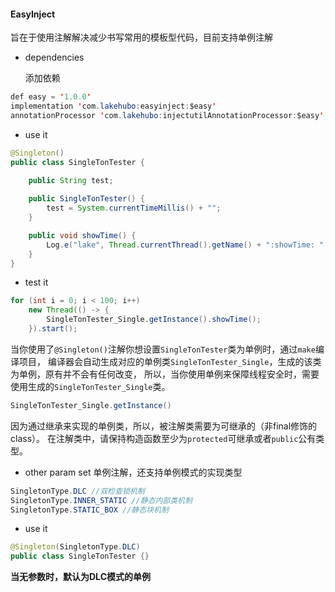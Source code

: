 #### EasyInject

旨在于使用注解解决减少书写常用的模板型代码，目前支持单例注解

* dependencies

  添加依赖

```java
def easy = '1.0.0'
implementation 'com.lakehubo:easyinject:$easy'
annotationProcessor 'com.lakehubo:injectutilAnnotationProcessor:$easy'
```

* use it

```java
@Singleton()
public class SingleTonTester {

    public String test;
		
    public SingleTonTester() {
        test = System.currentTimeMillis() + "";
    }

    public void showTime() {
        Log.e("lake", Thread.currentThread().getName() + ":showTime: " + test);
    }
}
```

* test it

```java
for (int i = 0; i < 100; i++)
    new Thread(() -> {
        SingleTonTester_Single.getInstance().showTime();
    }).start();
```

当你使用了`@Singleton()`注解你想设置`SingleTonTester`类为单例时，通过`make`编译项目，
编译器会自动生成对应的单例类`SingleTonTester_Single`，生成的该类为单例，原有并不会有任何改变，
所以，当你使用单例来保障线程安全时，需要使用生成的`SingleTonTester_Single`类。

```java
SingleTonTester_Single.getInstance()
```

因为通过继承来实现的单例类，所以，被注解类需要为可继承的（非final修饰的class）。
在注解类中，请保持构造函数至少为`protected`可继承或者`public`公有类型。

* other param set
  单例注解，还支持单例模式的实现类型
  
```java
SingletonType.DLC //双检查锁机制
SingletonType.INNER_STATIC //静态内部类机制
SingletonType.STATIC_BOX //静态块机制
```

* use it

```java
@Singleton(SingletonType.DLC)
public class SingleTonTester {}
```

**当无参数时，默认为DLC模式的单例**

